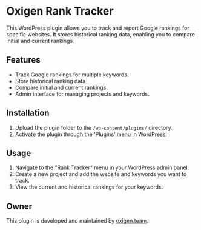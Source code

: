 # Oxigen Rank Tracker

This WordPress plugin allows you to track and report Google rankings for specific websites. It stores historical ranking data, enabling you to compare initial and current rankings.

## Features

*   Track Google rankings for multiple keywords.
*   Store historical ranking data.
*   Compare initial and current rankings.
*   Admin interface for managing projects and keywords.

## Installation

1.  Upload the plugin folder to the `/wp-content/plugins/` directory.
2.  Activate the plugin through the 'Plugins' menu in WordPress.

## Usage

1.  Navigate to the "Rank Tracker" menu in your WordPress admin panel.
2.  Create a new project and add the website and keywords you want to track.
3.  View the current and historical rankings for your keywords.

## Owner

This plugin is developed and maintained by [oxigen.team](https://oxigen.team).
